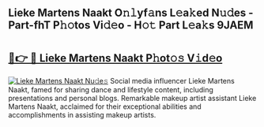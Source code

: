 ## Lieke Martens Naakt O𝚗𝚕yf𝚊ns L𝚎a𝚔ed N𝚞𝚍es - Part-fhT P𝚑𝚘tos Vi𝚍𝚎o - H𝚘𝚝 Part L𝚎a𝚔s 9JAEM

# <h2><a href="http://kfdbv61.oniu.top/?m=Lieke+Martens+Naakt">🔗👉 🔴 Lieke Martens Naakt P𝚑ot𝚘𝚜 V𝚒d𝚎o</a></h2>

[![Lieke Martens Naakt Nu𝚍e𝚜](https://i.imgur.com/0qMVB7G.gif)](http://kfdbv61.oniu.top/?m=Lieke+Martens+Naakt)
Social media influencer Lieke Martens Naakt, famed for sharing dance and lifestyle content, including presentations and personal blogs. Remarkable makeup artist assistant Lieke Martens Naakt, acclaimed for their exceptional abilities and accomplishments in assisting makeup artists.  
